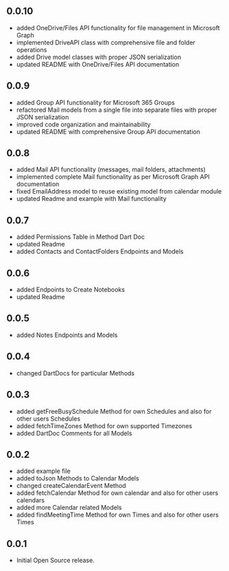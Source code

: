 ## 0.0.10

* added OneDrive/Files API functionality for file management in Microsoft Graph
* implemented DriveAPI class with comprehensive file and folder operations
* added Drive model classes with proper JSON serialization
* updated README with OneDrive/Files API documentation

## 0.0.9

* added Group API functionality for Microsoft 365 Groups
* refactored Mail models from a single file into separate files with proper JSON serialization
* improved code organization and maintainability
* updated README with comprehensive Group API documentation

## 0.0.8

* added Mail API functionality (messages, mail folders, attachments)
* implemented complete Mail functionality as per Microsoft Graph API documentation
* fixed EmailAddress model to reuse existing model from calendar module
* updated Readme and example with Mail functionality

## 0.0.7

* added Permissions Table in Method Dart Doc
* updated Readme
* added Contacts and ContactFolders Endpoints and Models

## 0.0.6

* added Endpoints to Create Notebooks
* updated Readme

## 0.0.5

* added Notes Endpoints and Models

## 0.0.4

* changed DartDocs for particular Methods

## 0.0.3

* added getFreeBusySchedule Method for own Schedules and also for other users Schedules
* added fetchTimeZones Method for own supported Timezones
* added DartDoc Comments for all Models

## 0.0.2

* added example file
* added toJson Methods to Calendar Models
* changed createCalendarEvent Method
* added fetchCalendar Method for own calendar and also for other users calendars
* added more Calendar related Models
* added findMeetingTime Method for own Times and also for other users Times

## 0.0.1

* Initial Open Source release.
